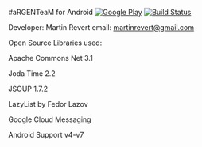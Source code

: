 #aRGENTeaM for Android  [![Google Play](http://developer.android.com/images/brand/en_generic_rgb_wo_45.png)](https://play.google.com/store/apps/details?id=ar.com.martinrevert.argenteam) [![Build Status](https://travis-ci.org/martinrevert/aRGENTeaM.png)](https://travis-ci.org/martinrevert/aRGENTeaM)

Developer: Martin Revert
email: martinrevert@gmail.com

Open Source Libraries used:

Apache Commons Net 3.1

Joda Time 2.2

JSOUP 1.7.2

LazyList by Fedor Lazov

Google Cloud Messaging

Android Support v4-v7
